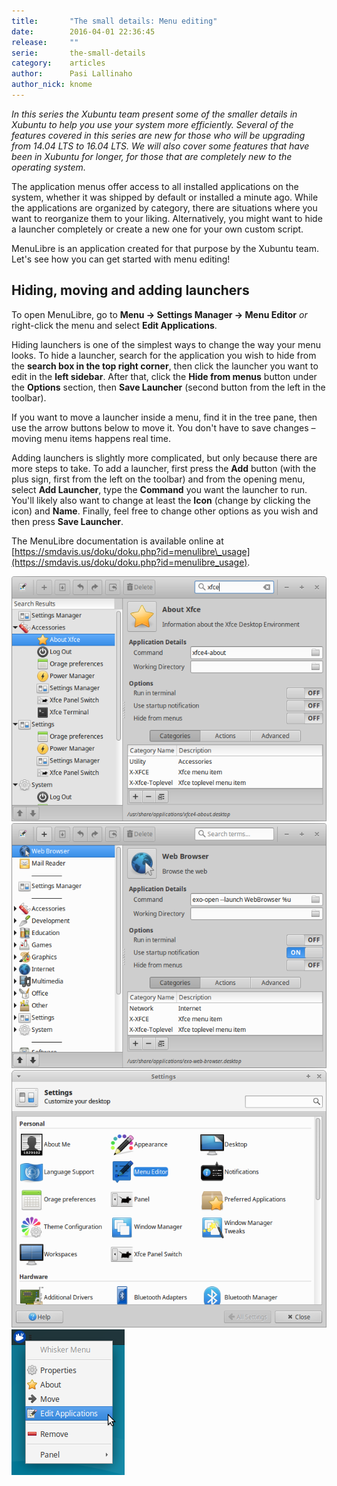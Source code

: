 ```yaml
---
title:       "The small details: Menu editing"
date:        2016-04-01 22:36:45
release:     ""
serie:       the-small-details
category:    articles
author:      Pasi Lallinaho
author_nick: knome
---
```


*In this series the Xubuntu team present some of the smaller details in Xubuntu to help you use your system more efficiently. Several of the features covered in this series are new for those who will be upgrading from 14.04 LTS to 16.04 LTS. We will also cover some features that have been in Xubuntu for longer, for those that are completely new to the operating system.*

The application menus offer access to all installed applications on the system, whether it was shipped by default or installed a minute ago. While the applications are organized by category, there are situations where you want to reorganize them to your liking. Alternatively, you might want to hide a launcher completely or create a new one for your own custom script.

MenuLibre is an application created for that purpose by the Xubuntu team. Let's see how you can get started with menu editing!

Hiding, moving and adding launchers
-----------------------------------

To open MenuLibre, go to **Menu → Settings Manager → Menu Editor** *or* right-click the menu and select **Edit Applications**.

Hiding launchers is one of the simplest ways to change the way your menu looks. To hide a launcher, search for the application you wish to hide from the **search box in the top right corner**, then click the launcher you want to edit in the **left sidebar**. After that, click the **Hide from menus** button under the **Options** section, then **Save Launcher** (second button from the left in the toolbar).

If you want to move a launcher inside a menu, find it in the tree pane, then use the arrow buttons below to move it. You don't have to save changes – moving menu items happens real time.

Adding launchers is slightly more complicated, but only because there are more steps to take. To add a launcher, first press the **Add** button (with the plus sign, first from the left on the toolbar) and from the opening menu, select **Add Launcher**, type the **Command** you want the launcher to run. You'll likely also want to change at least the **Icon** (change by clicking the icon) and **Name**. Finally, feel free to change other options as you wish and then press **Save Launcher**.

The MenuLibre documentation is available online at [https://smdavis.us/doku/doku.php?id=menulibre\_usage](https://smdavis.us/doku/doku.php?id=menulibre_usage).

![](/assets/articles/2016/menulibre-search.png)
![](/assets/articles/2016/menulibre-ui.png)
![](/assets/articles/2016/settingsmanager-menulibre.png)
![](/assets/articles/2016/whisker-editapps.png)
